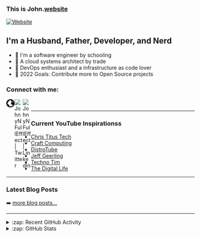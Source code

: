 ### This is John.[website](Batemans.Tech)

[![Website](https://img.shields.io/website?label=batemans.tech&style=for-the-badge&url=https%3A%2F%2Fbatemans.tech)](https://batemans.tech)

## I'm a Husband, Father, Developer, and Nerd

- 🔭 I'm a software engineer by schooling
- 🌱 A cloud systems architect by trade
- 👯 DevOps enthusiast and a infrastructure as code lover
- 🥅 2022 Goals: Contribute more to Open Source projects

### Connect with me:

[<img align="left" alt="JohnyNFullEffect" width="22px" src="https://raw.githubusercontent.com/iconic/open-iconic/master/svg/globe.svg" />][website]
[<img align="left" alt="JohnyNFullEffect | Twitter" width="22px" src="https://cdn.jsdelivr.net/npm/simple-icons@v3/icons/twitter.svg" />][twitter]
[<img align="left" alt="JohnyNFullEffect | LinkedIn" width="22px" src="https://cdn.jsdelivr.net/npm/simple-icons@v3/icons/linkedin.svg" />][linkedin]

<br />

---

### Current YouTube Inspirationss

- [Chris Titus Tech](https://www.youtube.com/c/ChrisTitusTech)
- [Craft Computing](https://www.youtube.com/c/CraftComputing)
- [DistroTube](https://www.youtube.com/c/DistroTube)
- [Jeff Geerling](https://www.youtube.com/c/JeffGeerling)
- [Techno Tim](https://www.youtube.com/c/TechnoTimLive)
- [The Digital Life](https://www.youtube.com/c/TheDigitalLifeTech)

---

### Latest Blog Posts

<!-- BLOG-POST-LIST:START -->
<!-- BLOG-POST-LIST:END -->

➡️ [more blog posts...](https://www.batemans.tech)

---

<details>
  <summary>:zap: Recent GitHub Activity</summary>
  
<!--START_SECTION:activity-->
<!--END_SECTION:activity-->

</details>

<details>
  <summary>:zap: GitHub Stats</summary>

  <img align="left" alt="JohnyNFullEffect's GitHub Stats" src="https://github-readme-stats.vercel.app/api?username=JohnyNFullEffect&show_icons=true&hide_border=true" />

</details>

[website]: https://batemans.tech
[twitter]: https://twitter.com/johnbateman
[linkedin]: https://linkedin.com/in/johnjbateman